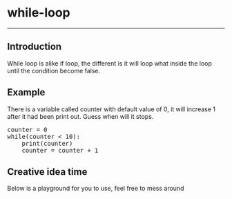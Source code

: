 # while-loop
<script type="text/x-thebe-config"> 
  {
      requestKernel: true,
      mountActivateWidget: true,
      mountStatusWidget: true,
      binderOptions: {
      repo: "brianlihk/requirements",
      },
  }
</script>

<script src="https://unpkg.com/thebe@latest/lib/index.js"></script>

<div class="thebe-activate"></div>
<div class="thebe-status"></div>

---
## Introduction
While loop is alike if loop, the different is it will loop what inside the loop until the condition become false.

## Example
There is a variable called counter with default value of 0, it will increase 1 after it had been print out. Guess when will it stops.
<pre data-executable="true" data-language="python">
counter = 0
while(counter < 10):
	print(counter)
	counter = counter + 1
</pre>

## Creative idea time
Below is a playground for you to use, feel free to mess around
<pre data-executable="true" data-language="python">

</pre>